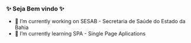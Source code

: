 ### ✨ Seja Bem vindo ✨

- 🔭 I’m currently working on SESAB - Secretaria de Saúde do Estado da Bahia
- 🌱 I’m currently learning SPA - Single Page Aplications
